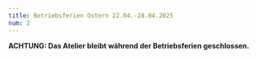 ```yaml
---
title: Betriebsferien Ostern 22.04.-28.04.2025
num: 2
---
```


__ACHTUNG: Das Atelier bleibt während der Betriebsferien geschlossen.__
